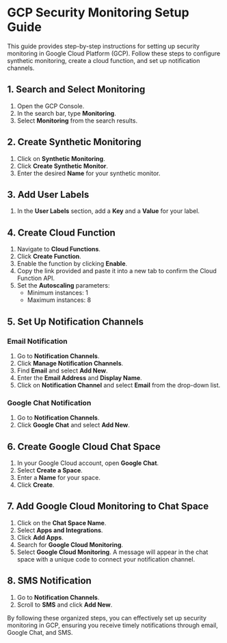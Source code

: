 # GCP Security Monitoring Setup Guide

This guide provides step-by-step instructions for setting up security monitoring in Google Cloud Platform (GCP). Follow these steps to configure synthetic monitoring, create a cloud function, and set up notification channels.

## 1. Search and Select Monitoring
1. Open the GCP Console.
2. In the search bar, type **Monitoring**.
3. Select **Monitoring** from the search results.

## 2. Create Synthetic Monitoring
1. Click on **Synthetic Monitoring**.
2. Click **Create Synthetic Monitor**.
3. Enter the desired **Name** for your synthetic monitor.

## 3. Add User Labels
1. In the **User Labels** section, add a **Key** and a **Value** for your label.

## 4. Create Cloud Function
1. Navigate to **Cloud Functions**.
2. Click **Create Function**.
3. Enable the function by clicking **Enable**.
4. Copy the link provided and paste it into a new tab to confirm the Cloud Function API.
5. Set the **Autoscaling** parameters:
   - Minimum instances: 1
   - Maximum instances: 8

## 5. Set Up Notification Channels
### Email Notification
1. Go to **Notification Channels**.
2. Click **Manage Notification Channels**.
3. Find **Email** and select **Add New**.
4. Enter the **Email Address** and **Display Name**.
5. Click on **Notification Channel** and select **Email** from the drop-down list.

### Google Chat Notification
1. Go to **Notification Channels**.
2. Click **Google Chat** and select **Add New**.

## 6. Create Google Cloud Chat Space
1. In your Google Cloud account, open **Google Chat**.
2. Select **Create a Space**.
3. Enter a **Name** for your space.
4. Click **Create**.

## 7. Add Google Cloud Monitoring to Chat Space
1. Click on the **Chat Space Name**.
2. Select **Apps and Integrations**.
3. Click **Add Apps**.
4. Search for **Google Cloud Monitoring**.
5. Select **Google Cloud Monitoring**. A message will appear in the chat space with a unique code to connect your notification channel.

## 8. SMS Notification
1. Go to **Notification Channels**.
2. Scroll to **SMS** and click **Add New**.

By following these organized steps, you can effectively set up security monitoring in GCP, ensuring you receive timely notifications through email, Google Chat, and SMS.
